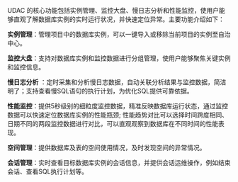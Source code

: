 UDAC 的核心功能包括实例管理、监控大盘、慢日志分析和性能监控，使用户能够直观了解数据库实例的实时运行状况，并快速定位异常。主要功能介绍如下：

**实例管理**：管理项目中的数据库实例，可以一键导入或移除当前项目的实例至自治中心。

**监控大盘**：支持对数据库实例和监控数据进行分组管理，使用户能够聚焦关键实例和监控信息。

**慢日志分析** ：定时采集和分析慢日志数据，自动关联分析结果与监控数据，简洁明了；支持查看慢SQL语句的执行计划，为优化SQL提供可靠依据。

**性能监控**：提供5秒级别的细粒度监控数据，精准反映数据库运行状态，通过监控数据可以快速定位数据库实例的性能瓶颈; 性能趋势对比可以选择时间跨度相同、日期不同的两段监控数据进行对比，可以直观观察到数据库在不同时间的性能表现。

**空间管理**：提供数据库及表的空间使用情况，及时发现空间的异常情况。

**会话管理**：实时查看目标数据库实例的会话信息，并提供会话运维操作，例如结束会话、查看SQL执行计划等。
